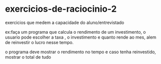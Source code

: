 # exercicios-de-raciocinio-2
 exercicios que medem a capacidade do aluno/entrevistado

ex:faça um programa que calcula o rendimento de um investimento, o usuario pode escolher a taxa , o investimento e quanto rende ao mes, alem de reinvestir o lucro nesse tempo.

o programa deve mostrar o rendimento no tempo e caso tenha reinvestido, mostrar o total de tudo
